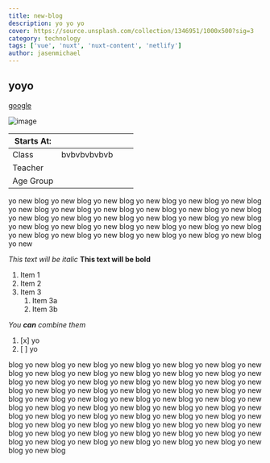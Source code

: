 ```yaml
---
title: new-blog
description: yo yo yo
cover: https://source.unsplash.com/collection/1346951/1000x500?sig=3
category: technology
tags: ['vue', 'nuxt', 'nuxt-content', 'netlify']
author: jasenmichael
---
```


## yoyo

[google](http://google.com)

![image](https://source.unsplash.com/collection/1346951/1000x500?sig=5)

| Starts At: |             |     |     |
| ---------- | ----------- | --- | --- |
| Class      | bvbvbvbvbvb |     |     |
| Teacher    |             |     |     |
| Age Group  |             |     |     |

yo new blog yo new blog yo new blog yo new blog yo new blog yo new blog yo new blog yo new blog yo new blog yo new blog yo new blog yo new blog yo new blog yo new blog yo new blog yo new blog yo new blog yo new blog yo new blog yo new blog yo new blog yo new blog yo new blog yo new blog yo new blog yo new blog yo new blog yo new blog yo new blog yo new blog yo new

_This text will be italic_
**This text will be bold**

1. Item 1
1. Item 2
1. Item 3
   1. Item 3a
   1. Item 3b

_You **can** combine them_

1. [x] yo
1. [ ] yo

blog yo new blog yo new blog yo new blog yo new blog yo new blog yo new blog yo new blog yo new blog yo new blog yo new blog yo new blog yo new blog yo new blog yo new blog yo new blog yo new blog yo new blog yo new blog yo new blog yo new blog yo new blog yo new blog yo new blog yo new blog yo new blog yo new blog yo new blog yo new blog yo new blog yo new blog yo new blog yo new blog yo new blog yo new blog yo new blog yo new blog yo new blog yo new blog yo new blog yo new blog yo new blog yo new blog yo new blog yo new blog yo new blog yo new blog yo new blog yo new blog yo new blog yo new blog yo new blog yo new blog yo new blog yo new blog yo new blog yo new blog yo new blog yo new blog yo new blog yo new blog yo new blog
